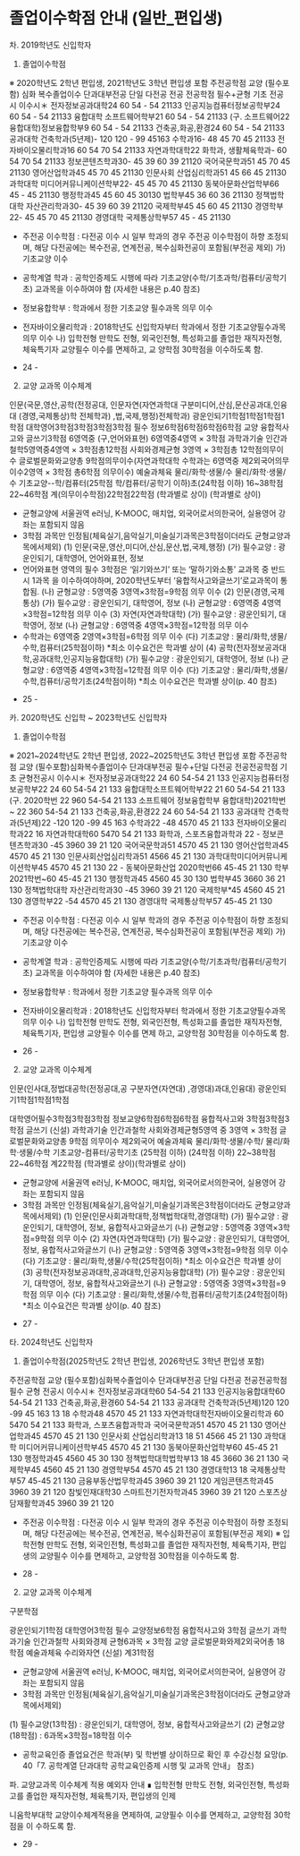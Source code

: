 # 졸업이수학점 안내 (일반_편입생)

차. 2019학년도 신입학자
1) 졸업이수학점
                                                                                  

※ 2020학년도 2학년 편입생, 2021학년도 3학년 편입생 포함
주전공학점
교양
(필수포함)   심화   복수졸업이수
단과대부전공
단일   다전공  전공   전공학점
필수+균형  기초
전공시 이수시＊
전자정보공과대학24   60   54   -   54   21133
인공지능컴퓨터정보공학부24   60   54   -   54   21133
융합대학
소프트웨어학부21   60   54   -   54   21133
(구. 소프트웨어22
융합대학)정보융합학부9   60   54   -   54   21133
건축공,화공,환경24   60   54   -   54   21133
공과대학
건축학과(5년제)-  120  120   -   99   45163
수학과16-   48   45   70  45   21133
전자바이오물리학과16   60   54   70  54   21133
자연과학대학22
화학과, 생활체육학과-   60   54   70  54   21133
정보콘텐츠학과30-   45   39   60  39   21120
국어국문학과51   45   70  45   21130
영어산업학과45   45   70  45   21130
인문사회
산업심리학과51   45   66  45   21130
과학대학
미디어커뮤니케이션학부22-   45   45   70  45   21130
동북아문화산업학부66   45   -   45   21130
행정학과45   45   60  45   30130
법학부45   36   60  36   21130
정책법학대학
자산관리학과30-   45   39   60  39   21120
국제학부45   45   60  45   21130
경영학부22-   45   45   70  45   21130
경영대학
국제통상학부57   45   -   45   21130
* 주전공 이수학점 : 다전공 이수 시 일부 학과의 경우 주전공 이수학점이 하향 조정되며, 해당 다전공에는 복수전공,
연계전공, 복수심화전공이 포함됨(부전공  제외)
가) 기초교양 이수
- 공학계열 학과 : 공학인증제도 시행에 따라 기초교양(수학/기초과학/컴퓨터/공학기초) 교과목을 이수하여야  함
(자세한 내용은 p.40 참조)
- 정보융합학부 : 학과에서 정한 기초교양 필수과목 의무 이수
- 전자바이오물리학과  : 2018학년도 신입학자부터 학과에서 정한 기초교양필수과목 의무 이수
나) 입학전형 만학도  전형, 외국인전형, 특성화고를 졸업한  재직자전형, 체육특기자  교양필수  이수를 면제하고, 교
양학점 30학점을 이수하도록  함.
                                                                                  

                                                                                  

                                                                                  

                                                                                  

                                                                                  

- 24 -
                                                                                  

                                                                                  

                                                                                  

                                                                                  

                                                                                  

                                                                                  

                                                                                  

                                                                                  

                                                                                  

2) 교양 교과목 이수체계
                                                                                  

인문(국문,영산,공학(전정공대,
인문자연(자연과학대
구분미디어,산심,문산공과대,인융대
(경영,국제통상)학 전체학과)
,법,국제,행정)전체학과)
광운인되기1학점1학점1학점1학점
대학영어3학점3학점3학점3학점
필수
정보6학점6학점6학점6학점
교양
융합적사고와
글쓰기3학점
6영역중
(구,언어와표현)
6영역중4영역 × 3학점
과학과기술
인간과철학5영역중4영역 × 3학점총12학점
사회와경제균형   3영역 × 3학점총 12학점의무이수
글로벌문화와교양총 9학점의무이수(자연과학대학  수학과는 6영역중
제2외국어의무이수2영역 × 3학점 총6학점 의무이수)
예술과체육
물리/화학·생물/수 물리/화학·생물/수
기초교양--학/컴퓨터(25학점  학/컴퓨터/공학기
이하)초(24학점 이하)
16~38학점22~46학점
계(의무이수학점)22학점22학점
(학과별로 상이)   (학과별로 상이)
* 균형교양에  서울권역  e러닝, K-MOOC, 매치업, 외국어로서의한국어, 실용영어  강좌는  포함되지  않음
* 3학점 과목만 인정됨(체육실기,음악실기,미술실기과목은3학점이더라도   균형교양과목에서제외)
(1) 인문(국문,영산,미디어,산심,문산,법,국제,행정)
(가) 필수교양  : 광운인되기, 대학영어,  언어와표현,  정보
* 언어와표현  영역의  필수 3학점은  ‘읽기와쓰기’ 또는  ‘말하기와소통’ 교과목  중 반드시  1과목
을 이수하여야하며,   2020학년도부터 ‘융합적사고와글쓰기’로교과목이  통합됨.
(나) 균형교양  : 5영역중 3영역×3학점=9학점  의무  이수
(2) 인문(경영,국제통상)
(가) 필수교양  : 광운인되기, 대학영어,  정보
(나) 균형교양  : 6영역중 4영역×3학점=12학점  의무  이수
(3) 자연(자연과학대학)
(가) 필수교양  : 광운인되기, 대학영어,  정보
(나) 균형교양  : 6영역중 4영역×3학점=12학점  의무  이수
* 수학과는 6영역중  2영역×3학점=6학점   의무 이수
(다) 기초교양  : 물리/화학,생물/수학,컴퓨터(25학점이하)  *최소 이수요건은   학과별  상이
(4) 공학(전자정보공과대학,공과대학,인공지능융합대학)
(가) 필수교양  : 광운인되기, 대학영어,  정보
(나) 균형교양  : 6영역중 4영역×3학점=12학점  의무  이수
(다) 기초교양  : 물리/화학,생물/수학,컴퓨터/공학기초(24학점이하)
*최소  이수요건은  학과별  상이(p. 40 참조)
                                                                                  

                                                                                  

                                                                                  

                                                                                  

                                                                                  

- 25 -
                                                                                  

                                                                                  

                                                                                  

                                                                                  

                                                                                  

                                                                                  

                                                                                  

                                                                                  

                                                                                  

카. 2020학년도 신입학  ~ 2023학년도  신입학자
1) 졸업이수학점
                                                                                  

※ 2021~2024학년도 2학년 편입생, 2022~2025학년도 3학년 편입생 포함
주전공학점
교양
(필수포함)심화복수졸업이수
단과대부전공
필수+단일   다전공  전공전공학점
기초
균형전공시  이수시＊
전자정보공과대학22   24   60   54-54   21   133
인공지능컴퓨터정보공학부22   24   60   54-54   21   133
융합대학소프트웨어학부22   21   60   54-54   21   133
(구.
2020학번 22   960   54-54   21   133
소프트웨어   정보융합학부
융합대학)2021학번~ 22  360   54-54   21   133
건축공,화공,환경22   24   60   54-54   21   133
공과대학
건축학과(5년제)22   -120  120   -99   45   163
수학과22   -48   4570   45   21   133
전자바이오물리학과22   16
자연과학대학60   5470   54   21   133
화학과, 스포츠융합과학과   22   -
정보콘텐츠학과30   -45   3960   39   21   120
국어국문학과51   4570   45   21   130
영어산업학과45   4570   45   21   130
인문사회산업심리학과51   4566   45   21   130
과학대학미디어커뮤니케이션학부45   4570   45   21   130
22   -
동북아문화산업  2020학번66   45-45   21   130
학부2021학번~60   45-45   21   130
행정학과45   4560   45   30   130
법학부45   3660   36   21   130
정책법학대학
자산관리학과30   -45   3960   39   21   120
국제학부*45   4560   45   21   130
경영학부22   -54   4570   45   21   130
경영대학
국제통상학부57   45-45   21   130
* 주전공 이수학점 : 다전공 이수 시 일부 학과의 경우 주전공 이수학점이 하향 조정되며, 해당 다전공에는 복수전공,
연계전공, 복수심화전공이 포함됨(부전공  제외)
가) 기초교양 이수
- 공학계열 학과 : 공학인증제도 시행에 따라 기초교양(수학/기초과학/컴퓨터/공학기초) 교과목을 이수하여야  함
(자세한 내용은 p.40 참조)
- 정보융합학부 : 학과에서 정한 기초교양 필수과목 의무 이수
- 전자바이오물리학과  : 2018학년도 신입학자부터 학과에서 정한 기초교양필수과목 의무 이수
나) 입학전형 만학도  전형, 외국인전형, 특성화고를 졸업한  재직자전형, 체육특기자, 편입생  교양필수 이수를  면제
하고, 교양학점 30학점을 이수하도록  함.
                                                                                  

                                                                                  

                                                                                  

                                                                                  

- 26 -
                                                                                  

                                                                                  

                                                                                  

                                                                                  

                                                                                  

                                                                                  

                                                                                  

                                                                                  

                                                                                  

2) 교양 교과목 이수체계
                                                                                  

인문(인사대,정법대공학(전정공대,공
구분자연(자연대)
,경영대)과대,인융대)
광운인되기1학점1학점1학점
                                                                                  

대학영어필수3학점3학점3학점
정보교양6학점6학점6학점
융합적사고와
3학점3학점3학점
글쓰기 (신설)
과학과기술
인간과철학
사회와경제균형5영역 중 3영역 × 3학점
글로벌문화와교양총 9학점 의무이수
제2외국어
예술과체육
물리/화학·생물/수학/
물리/화학·생물/수학
기초교양-컴퓨터/공학기초
(25학점 이하)
(24학점 이하)
22~38학점22~46학점
계22학점
(학과별로 상이)(학과별로 상이)
* 균형교양에  서울권역  e러닝, K-MOOC, 매치업, 외국어로서의한국어, 실용영어  강좌는  포함되지  않음
* 3학점 과목만 인정됨(체육실기,음악실기,미술실기과목은3학점이더라도   균형교양과목에서제외)
(1) 인문(인문사회과학대학,정책법학대학,경영대학)
(가) 필수교양 : 광운인되기, 대학영어, 정보, 융합적사고와글쓰기
(나) 균형교양 : 5영역중 3영역×3학점=9학점 의무 이수
(2) 자연(자연과학대학)
(가) 필수교양 : 광운인되기, 대학영어, 정보, 융합적사고와글쓰기
(나) 균형교양 : 5영역중 3영역×3학점=9학점 의무 이수
(다) 기초교양 : 물리/화학,생물/수학(25학점이하) *최소 이수요건은 학과별 상이
(3) 공학(전자정보공과대학,공과대학,인공지능융합대학)
(가) 필수교양 : 광운인되기, 대학영어, 정보, 융합적사고와글쓰기
(나) 균형교양 : 5영역중 3영역×3학점=9학점 의무 이수
(다) 기초교양 : 물리/화학,생물/수학,컴퓨터/공학기초(24학점이하)
*최소 이수요건은 학과별  상이(p. 40 참조)
                                                                                  

                                                                                  

                                                                                  

                                                                                  

                                                                                  

                                                                                  

                                                                                  

                                                                                  

                                                                                  

                                                                                  

                                                                                  

                                                                                  

                                                                                  

                                                                                  

- 27 -
                                                                                  

                                                                                  

                                                                                  

                                                                                  

                                                                                  

                                                                                  

                                                                                  

                                                                                  

                                                                                  

타. 2024학년도 신입학자
1) 졸업이수학점(2025학년도 2학년 편입생, 2026학년도 3학년 편입생  포함)
                                                                                  

주전공학점
교양
(필수포함)심화복수졸업이수
단과대부전공
단일   다전공  전공전공학점
필수   균형
전공시  이수시＊
전자정보공과대학60   54-54   21   133
인공지능융합대학60   54-54   21   133
건축공,화공,환경60   54-54   21   133
공과대학
건축학과(5년제)120  120   -99   45   163
13   18
수학과48   4570   45   21   133
자연과학대학전자바이오물리학과
60   5470   54   21   133
화학과, 스포츠융합과학과
국어국문학과51   4570   45   21   130
영어산업학과45   4570   45   21   130
인문사회
산업심리학과13   18   51   4566   45   21   130
과학대학
미디어커뮤니케이션학부45   4570   45   21   130
동북아문화산업학부60   45-45   21   130
행정학과45   4560   45   30   130
정책법학대학법학부13   18   45   3660   36   21   130
국제학부45   4560   45   21   130
경영학부54   4570   45   21   130
경영대학13   18
국제통상학부57   45-45   21   130
금융부동산법무학과45   3960   39   21   120
게임콘텐츠학과45   3960   39   21   120
참빛인재대학30
스마트전기전자학과45   3960   39   21   120
스포츠상담재활학과45   3960   39   21   120
* 주전공 이수학점 : 다전공 이수 시 일부 학과의 경우 주전공 이수학점이 하향 조정되며, 해당 다전공에는 복수전공,
연계전공, 복수심화전공이 포함됨(부전공  제외)
※ 입학전형   만학도 전형, 외국인전형,   특성화고를  졸업한  재직자전형,  체육특기자,  편입생의   교양필수
이수를  면제하고, 교양학점  30학점을  이수하도록   함.
                                                                                  

                                                                                  

                                                                                  

                                                                                  

                                                                                  

                                                                                  

                                                                                  

                                                                                  

                                                                                  

                                                                                  

                                                                                  

                                                                                  

- 28 -
                                                                                  

                                                                                  

                                                                                  

                                                                                  

                                                                                  

                                                                                  

                                                                                  

                                                                                  

                                                                                  

2) 교양 교과목 이수체계
                                                                                  

구분학점
                                                                                  

광운인되기1학점
대학영어3학점
필수
교양정보6학점
융합적사고와
3학점
글쓰기
과학과기술
인간과철학
사회와경제
균형6과목 × 3학점
교양   글로벌문화와제2외국어총 18학점
예술과체육
수리와자연
(신설)
계31학점
* 균형교양에  서울권역  e러닝, K-MOOC, 매치업, 외국어로서의한국어, 실용영어  강좌는  포함되지  않음
* 3학점 과목만 인정됨(체육실기,음악실기,미술실기과목은3학점이더라도   균형교양과목에서제외)
                                                                                  

(1) 필수교양(13학점) : 광운인되기, 대학영어,  정보, 융합적사고와글쓰기
(2) 균형교양(18학점) : 6과목×3학점=18학점 이수
                                                                                  

                                                                                  

                                                                                  

* 공학교육인증  졸업요건은  학과(부) 및 학번별  상이하므로   확인 후 수강신청  요망(p. 40「7. 공학계열
단과대학   공학교육인증제   시행 및 교과목  안내」  참조)
                                                                                  

                                                                                  

파. 교양교과목  이수체계   적용 예외자   안내
∎ 입학전형  만학도  전형, 외국인전형,  특성화고를  졸업한  재직자전형,  체육특기자,  편입생의   인제
                                                                                  

니움학부대학   교양이수체계적용을 면제하여,  교양필수  이수를  면제하고,  교양학점  30학점을  이
수하도록   함.
                                                                                  

                                                                                  

                                                                                  

                                                                                  

                                                                                  

                                                                                  

                                                                                  

                                                                                  

                                                                                  

                                                                                  

                                                                                  

                                                                                  

                                                                                  

                                                                                  

                                                                                  

                                                                                  

                                                                                  

- 29 -

